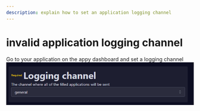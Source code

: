 ```yaml
---
description: explain how to set an application logging channel
---
```


# invalid application logging channel

Go to your application on the appy dashboard and set a logging channel![](<../../.gitbook/assets/image (3).png>)
